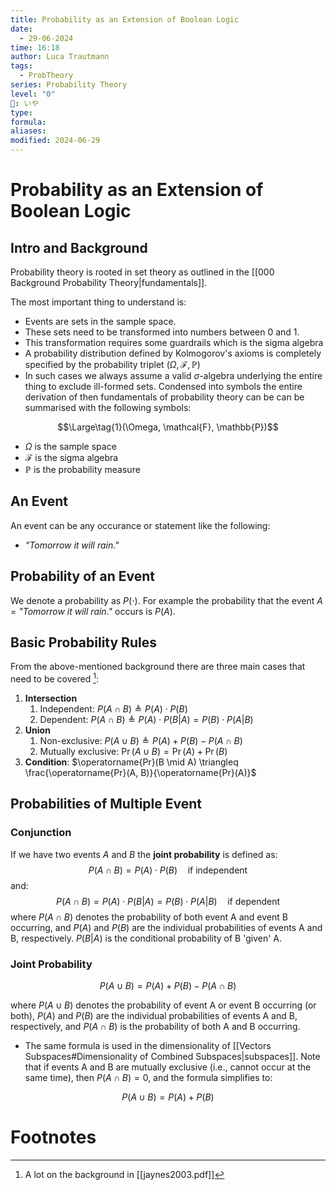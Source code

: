 ```yaml
---
title: Probability as an Extension of Boolean Logic
date:
  - 29-06-2024
time: 16:18
author: Luca Trautmann
tags:
  - ProbTheory
series: Probability Theory
level: "0"
🍙: いや
type: 
formula: 
aliases: 
modified: 2024-06-29
---
```

# Probability as an Extension of Boolean Logic

## Intro and Background
Probability theory is rooted in set theory as outlined in the [[000 Background Probability Theory|fundamentals]]. 

The most important thing to understand is:
- Events are sets in the sample space. 
- These sets need to be transformed into numbers between 0 and 1. 
- This transformation requires some guardrails which is the sigma algebra
- A probability distribution defined by Kolmogorov's axioms is completely specified by the probability triplet $(\Omega, \mathcal{F}, \mathbb{P})$
- In such cases we always assume a valid $\sigma$-algebra underlying the entire thing to exclude ill-formed sets. Condensed into symbols the entire derivation of then fundamentals of probability theory can be can be summarised with the following symbols:

$$\Large\tag{1}(\Omega, \mathcal{F}, \mathbb{P})$$
- $\Omega$ is the sample space
- $\mathcal{F}$ is the sigma algebra
- $\mathbb{P}$ is the probability measure

## An Event
An event can be any occurance or statement like the following:

- _"Tomorrow it will rain."_

## Probability of an Event
We denote a probability as $P(\cdot)$. For example the probability that the event $A$ = _"Tomorrow it will rain."_ occurs is $P(A)$.   
## Basic Probability Rules
From the above-mentioned background there are three main cases that need to be covered [^1]:
1. **Intersection**
	1. Independent: $P(A \cap B) \triangleq  P(A) \cdot P(B)$
	2. Dependent: $P(A \cap B) \triangleq P(A) \cdot P(B|A) = P(B) \cdot P(A|B)$
2. **Union**
	1. Non-exclusive: $P(A \cup B) \triangleq  P(A) + P(B) - P(A \cap B)$
	2. Mutually exclusive: $\operatorname{Pr}(A \cup B)=\operatorname{Pr}(A)+\operatorname{Pr}(B)$
3. **Condition**: $\operatorname{Pr}(B \mid A) \triangleq \frac{\operatorname{Pr}(A, B)}{\operatorname{Pr}(A)}$ 

## Probabilities of Multiple Event 
### Conjunction
If we have two events $A$ and $B$ the __joint probability__ is defined as:
$$P(A \cap B) = P(A) \cdot P(B) \quad \text{if independent}$$
and:
$$P(A \cap B) = P(A) \cdot P(B|A) = P(B) \cdot P(A|B)\quad \text{if dependent}$$
where $P(A \cap B)$ denotes the probability of both event A and event B occurring, and $P(A)$ and $P(B)$ are the individual probabilities of events A and B, respectively. $P(B|A)$ is the conditional probability of B 'given' A.

### Joint Probability 

$$P(A \cup B) = P(A) + P(B) - P(A \cap B)$$

where $P(A \cup B)$ denotes the probability of event A or event B occurring (or both), $P(A)$ and $P(B)$ are the individual probabilities of events A and B, respectively, and $P(A \cap B)$ is the probability of both A and B occurring. 
- The same formula is used in the dimensionality of [[Vectors Subspaces#Dimensionality of Combined Subspaces|subspaces]]. 
Note that if events A and B are mutually exclusive (i.e., cannot occur at the same time), then $P(A \cap B) = 0$, and the formula simplifies to:

$$P(A \cup B) = P(A) + P(B)$$
# Footnotes
[^1]: A lot on the background in [[jaynes2003.pdf]]